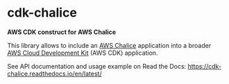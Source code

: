 # cdk-chalice
**AWS CDK construct for AWS Chalice**

This library allows to include an [AWS Chalice](https://chalice.readthedocs.io/en/latest/) 
application into a broader [AWS Cloud Development Kit](https://docs.aws.amazon.com/cdk/latest/guide/home.html)
(AWS CDK) application.

See API documentation and usage example on Read the Docs: https://cdk-chalice.readthedocs.io/en/latest/
